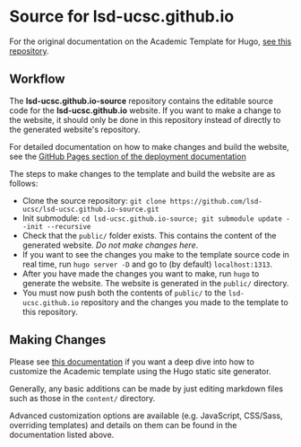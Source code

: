 # Source for lsd-ucsc.github.io 

For the original documentation on the Academic Template for Hugo, [see this repository](https://github.com/wowchemy/wowchemy-hugo-modules).

## Workflow

The **lsd-ucsc.github.io-source** repository contains the editable source code for the **lsd-ucsc.github.io** website. If you want to make a change to the website, it should only be done in this repository instead of directly to the generated website's repository. 

For detailed documentation on how to make changes and build the website, see the [GitHub Pages section of the deployment documentation](https://wowchemy.com/docs/deployment/#github-pages)

The steps to make changes to the template and build the website are as follows: 

- Clone the source repository: `git clone https://github.com/lsd-ucsc/lsd-ucsc.github.io-source.git`
- Init submodule: `cd lsd-ucsc.github.io-source; git submodule update --init --recursive`
- Check that the `public/` folder exists. This contains the content of the generated website. *Do not make changes here*.
- If you want to see the changes you make to the template source code in real time, run `hugo server -D` and go to (by default) `localhost:1313`.
- After you have made the changes you want to make, run `hugo` to generate the website. The website is generated in the `public/` directory. 
- You must now push both the contents of `public/` to the `lsd-ucsc.github.io` repository and the changes you made to the template to this repository. 

## Making Changes 

Please see [this documentation](https://wowchemy.com/docs/) if you want a deep dive into how to customize the Academic template using the Hugo static site generator. 

Generally, any basic additions can be made by just editing markdown files such as those in the `content/` directory. 

Advanced customization options are available (e.g. JavaScript, CSS/Sass, overriding templates) and details on them can be found in the documentation listed above. 
